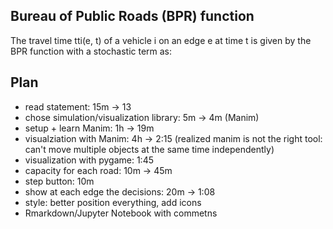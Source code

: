 ## Bureau of Public Roads (BPR) function

The travel time tti(e, t) of a vehicle i on an edge e at time t is given by the BPR function with a stochastic term as:


## Plan

- read statement: 15m -> 13
- chose simulation/visualization library: 5m -> 4m (Manim)
- setup + learn Manim: 1h -> 19m
- visualziation with Manim: 4h -> 2:15 (realized manim is not the right tool: can't move multiple objects at the same time independently)
- visualization with pygame: 1:45
- capacity for each road: 10m -> 45m
- step button: 10m
- show at each edge the decisions: 20m -> 1:08
- style: better position everything, add icons
- Rmarkdown/Jupyter Notebook with commetns